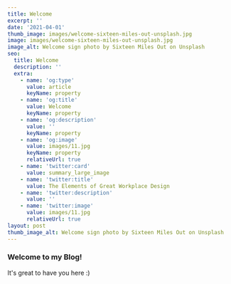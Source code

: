 ```yaml
---
title: Welcome
excerpt: ''
date: '2021-04-01'
thumb_image: images/welcome-sixteen-miles-out-unsplash.jpg
image: images/welcome-sixteen-miles-out-unsplash.jpg
image_alt: Welcome sign photo by Sixteen Miles Out on Unsplash
seo:
  title: Welcome
  description: ''
  extra:
    - name: 'og:type'
      value: article
      keyName: property
    - name: 'og:title'
      value: Welcome
      keyName: property
    - name: 'og:description'
      value: ''
      keyName: property
    - name: 'og:image'
      value: images/11.jpg
      keyName: property
      relativeUrl: true
    - name: 'twitter:card'
      value: summary_large_image
    - name: 'twitter:title'
      value: The Elements of Great Workplace Design
    - name: 'twitter:description'
      value: ''
    - name: 'twitter:image'
      value: images/11.jpg
      relativeUrl: true
layout: post
thumb_image_alt: Welcome sign photo by Sixteen Miles Out on Unsplash
---
```

### Welcome to my Blog!

It's great to have you here :)
